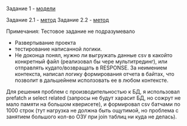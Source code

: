 Задание 1 - [модели](https://github.com/xRA1Nx/testovoe_05_10_2024/blob/5672de5155530ebf703aa3f0d472b047518214f9/gamification/models.py#L7)

Задание 2.1 - [метод](https://github.com/xRA1Nx/testovoe_05_10_2024/blob/5672de5155530ebf703aa3f0d472b047518214f9/gamification/logic/facades/player.py#L12-L12)
Задание 2.2 - [метод](https://github.com/xRA1Nx/testovoe_05_10_2024/blob/4a391bc9fb5ba6d0ca46914c199ef199168b0326/gamification/logic/facades/player_level.py#L10-L10)


Примечания:
Тестовое задание не подразумевало
- Развертывание проекта
- тестирование написанной логики. 
- Не доконца понял, нужно ли выгружать данные csv в какойто конкретный файл (реализовал бы чере мультитрединг), или отправлять кудато/возвращать в RESPONSE. За неимением контекста, написал логику формирования отчета в байтах, что позволит в дальшейнем исползовать ее в любом контексте.

Для решения проблем с производительностью к БД,  я использовал prefatch и select related (запросы не будут харасит БД, но сожрут не мало памяти на большом кверисете), и формировал csv батчами по 1000 строк (тут нагрузка не должна быть ощутимой, но проблема с занятием большого кол-во ОЗУ при join таблиц ни куда не делась). 
